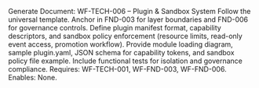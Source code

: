 Generate Document: WF-TECH-006 – Plugin & Sandbox System
Follow the universal template. Anchor in FND-003 for layer boundaries and FND-006 for governance controls. Define plugin manifest format, capability descriptors, and sandbox policy enforcement (resource limits, read-only event access, promotion workflow). Provide module loading diagram, sample plugin.yaml, JSON schema for capability tokens, and sandbox policy file example. Include functional tests for isolation and governance compliance.
Requires: WF-TECH-001, WF-FND-003, WF-FND-006. Enables: None.
